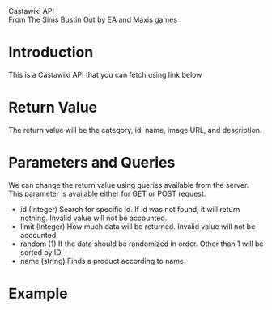 
<div class="title">Castawiki API</div>
<div class="credit">From The Sims Bustin Out by EA and Maxis games</div>

# Introduction
This is a Castawiki API that you can fetch using link below

<p><code class="api-url"></code></p>

# Return Value
The return value will be the category, id, name, image URL, and description.

# Parameters and Queries
We can change the return value using queries available from the server. This parameter is available either for GET or POST request.

* id (Integer)
  Search for specific id. If id was not found, it will return nothing. Invalid value will not be accounted.
* limit (Integer)
  How much data will be returned. Invalid value will not be accounted.
* random (1)
  If the data should be randomized in order. Other than 1 will be sorted by ID
* name (string)
  Finds a product according to name.

# Example
<p><code id="example-url"></code></p>

<pre id="pre-fetch" url=""><code id="example-fetch"></code></pre>
